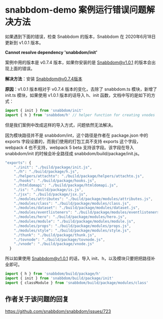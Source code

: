 # snabbdom-demo 案例运行错误问题解决方法

如果遇到下面的错误，检查 Snabbdom 的版本，Snabbdom 在 2020年6月18日更新到 v1.0.1 版本。

**Cannot resolve dependency 'snabbdom/init'**

案例中用的版本是 v0.7.4 版本，如果你安装的是 Snabbdom@v1.0.1 的版本会出现上面的错误。

**解决方法**：安装 Snabbdom@v0.7.4版本

**原因**：v1.0.1 版本相对于 v0.7.4 版本的变化，去除了 snabbdom.ts 模块，新增了 init.ts 模块，如果使用 v1.0.1 版本的话导入 h、init 函数，文档中写的是如下的方式：

```js
import { init } from 'snabbdom/init'
import { h } from 'snabbdom/h' // helper function for creating vnodes
```

但是我们案例中改成这样的导入方式，问题依然无法解决。

因为模块路径并不是 snabbdom/int，这个路径是作者在 package.json 中的 exports 字段设置的，而我们使用的打包工具不支持 exports 这个字段，webpack 4 也不支持，webpack 5 beta 支持该字段。该字段在导入 snabbdom/init 的时候会补全路径成 snabbdom/build/package/init.js。

```js
"exports": {
    "./init": "./build/package/init.js",
    "./h": "./build/package/h.js",
    "./helpers/attachto": "./build/package/helpers/attachto.js",
    "./hooks": "./build/package/hooks.js",
    "./htmldomapi": "./build/package/htmldomapi.js",
    "./is": "./build/package/is.js",
    "./jsx": "./build/package/jsx.js",
    "./modules/attributes": "./build/package/modules/attributes.js",
    "./modules/class": "./build/package/modules/class.js",
    "./modules/dataset": "./build/package/modules/dataset.js",
    "./modules/eventlisteners": "./build/package/modules/eventlisteners.js",
    "./modules/hero": "./build/package/modules/hero.js",
    "./modules/module": "./build/package/modules/module.js",
    "./modules/props": "./build/package/modules/props.js",
    "./modules/style": "./build/package/modules/style.js",
    "./thunk": "./build/package/thunk.js",
    "./tovnode": "./build/package/tovnode.js",
    "./vnode": "./build/package/vnode.js"
  }
```

所以如果使用 Snabbdom@v1.0.1 的话，导入 init、h，以及模块只要把把路径补全即可。

```js
import { h } from 'snabbdom/build/package/h'
import { init } from 'snabbdom/build/package/init'
import { classModule } from 'snabbdom/build/package/modules/class'
```



## 作者关于该问题的回复

https://github.com/snabbdom/snabbdom/issues/723

